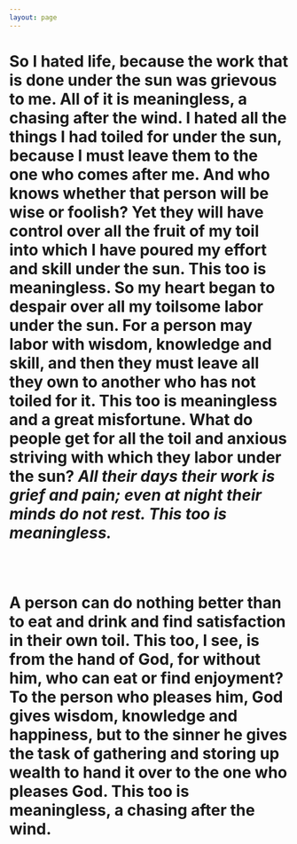```yaml
---
layout: page
---
```


<!-- Global site tag (gtag.js) - Google Analytics -->
<script async src="https://www.googletagmanager.com/gtag/js?id=UA-110995376-2"></script>
<script>
  window.dataLayer = window.dataLayer || [];
  function gtag(){dataLayer.push(arguments);}
  gtag('js', new Date());

  gtag('config', 'UA-110995376-2');
</script>

# So I hated life, because the work that is done under the sun was grievous to me. All of it is meaningless, a chasing after the wind. I hated all the things I had toiled for under the sun, because I must leave them to the one who comes after me. And who knows whether that person will be wise or foolish? Yet they will have control over all the fruit of my toil into which I have poured my effort and skill under the sun. This too is meaningless. So my heart began to despair over all my toilsome labor under the sun. For a person may labor with wisdom, knowledge and skill, and then they must leave all they own to another who has not toiled for it. This too is meaningless and a great misfortune. What do people get for all the toil and anxious striving with which they labor under the sun? <i>All their days their work is grief and pain; even at night their minds do not rest. This too is meaningless.</i>

<br /><br />

# A person can do nothing better than to eat and drink and find satisfaction in their own toil. This too, I see, is from the hand of God, for without him, who can eat or find enjoyment? To the person who pleases him, God gives wisdom, knowledge and happiness, but to the sinner he gives the task of gathering and storing up wealth to hand it over to the one who pleases God. This too is meaningless, a chasing after the wind. 

